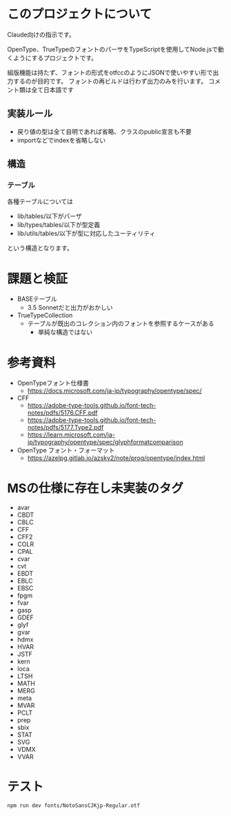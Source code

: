 # このプロジェクトについて

Claude向けの指示です。

OpenType、TrueTypeのフォントのパーサをTypeScriptを使用してNode.jsで動くようにするプロジェクトです。

組版機能は持たず、フォントの形式をotfccのようにJSONで使いやすい形で出力するのが目的です。
フォントの再ビルドは行わず出力のみを行います。 コメント類は全て日本語です

## 実装ルール

- 戻り値の型は全て自明であれば省略、クラスのpublic宣言も不要
- importなどでindexを省略しない

## 構造

### テーブル

各種テーブルについては

- lib/tables/以下がパーザ
- lib/types/tables/以下が型定義
- lib/utils/tables/以下が型に対応したユーティリティ

という構造となります。

# 課題と検証

- BASEテーブル
	- 3.5 Sonnetだと出力がおかしい
- TrueTypeCollection
	- テーブルが既出のコレクション内のフォントを参照するケースがある
		- 単純な構造ではない

# 参考資料

- OpenTypeフォント仕様書
  - https://docs.microsoft.com/ja-jp/typography/opentype/spec/
- CFF
	- https://adobe-type-tools.github.io/font-tech-notes/pdfs/5176.CFF.pdf
	- https://adobe-type-tools.github.io/font-tech-notes/pdfs/5177.Type2.pdf
	- https://learn.microsoft.com/ja-jp/typography/opentype/spec/glyphformatcomparison
- OpenType フォント・フォーマット
	- https://azelpg.gitlab.io/azsky2/note/prog/opentype/index.html

# MSの仕様に存在し未実装のタグ

- avar
- CBDT
- CBLC
- CFF
- CFF2
- COLR
- CPAL
- cvar
- cvt
- EBDT
- EBLC
- EBSC
- fpgm
- fvar
- gasp
- GDEF
- glyf
- gvar
- hdmx
- HVAR
- JSTF
- kern
- loca
- LTSH
- MATH
- MERG
- meta
- MVAR
- PCLT
- prep
- sbix
- STAT
- SVG
- VDMX
- VVAR

# テスト

```bash
npm run dev fonts/NotoSansCJKjp-Regular.otf
```
